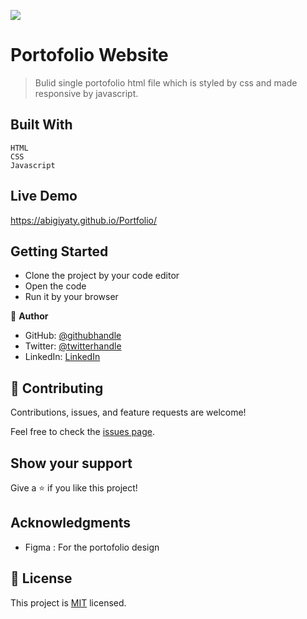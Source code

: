 ![](https://img.shields.io/badge/Microverse-blueviolet)

# Portofolio Website
> Bulid single portofolio html file which is styled by css and made responsive by javascript.

## Built With
    HTML
    CSS
    Javascript
## Live Demo
https://abigiyaty.github.io/Portfolio/

## Getting Started
- Clone the project by your code editor
- Open the code
- Run it by your browser

👤 **Author**
- GitHub: [@githubhandle](https://github.com/AbigiyaTY)
- Twitter: [@twitterhandle](https://twitter.com/AbigiyaTY)
- LinkedIn: [LinkedIn](https://www.linkedin.com/in/abigiya-tadesse-6a0052234)

## 🤝 Contributing

Contributions, issues, and feature requests are welcome!

Feel free to check the [issues page](../../issues/).

## Show your support

Give a ⭐️ if you like this project!

## Acknowledgments

- Figma : For the portofolio design

## 📝 License

This project is [MIT](/LICENSE.md) licensed.
